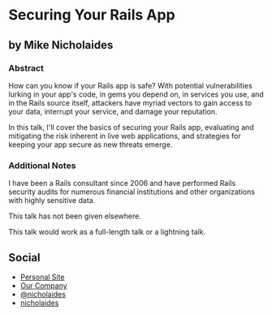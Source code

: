 # Securing Your Rails App #

## by Mike Nicholaides ##

### Abstract ###

How can you know if your Rails app is safe? With potential vulnerabilities lurking in your app's code, in gems you depend on, in services you use, and in the Rails source itself, attackers have myriad vectors to gain access to your data, interrupt your service, and damage your reputation.

In this talk, I'll cover the basics of securing your Rails app, evaluating and mitigating the risk inherent in live web applications, and strategies for keeping your app secure as new threats emerge.

### Additional Notes ###

I have been a Rails consultant since 2006 and have performed Rails security audits for numerous financial institutions and other organizations with highly sensitive data.

This talk has not been given elsewhere.

This talk would work as a full-length talk or a lightning talk.

## Social ##

* [Personal Site](http://ablegray.com)
* [Our Company](http://promptworks.com)
* [@nicholaides](http://twitter.com/nicholaides)
* [nicholaides](https://github.com/nicholaides)

